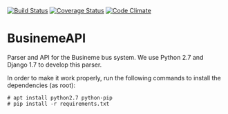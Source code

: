 [![Build Status](https://travis-ci.org/Busineme/BusinemeAPI.svg)](https://travis-ci.org/Busineme/BusinemeAPI)
[![Coverage Status](https://coveralls.io/repos/Busineme/BusinemeAPI/badge.svg?branch=api_setup)](https://coveralls.io/r/Busineme/BusinemeAPI?branch=api_setup)
[![Code Climate](https://codeclimate.com/github/Busineme/BusinemeAPI/badges/gpa.svg)](https://codeclimate.com/github/Busineme/BusinemeAPI)



# BusinemeAPI
Parser and API for the Busineme bus system. We use Python 2.7 and Django 1.7 to develop this parser.

In order to make it work properly, run the following commands to install the dependencies (as root):

```shell
# apt install python2.7 python-pip
# pip install -r requirements.txt
```

